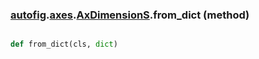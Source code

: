 ### [autofig](autofig.md).[axes](autofig.axes.md).[AxDimensionS](autofig.axes.AxDimensionS.md).from_dict (method)


```py

def from_dict(cls, dict)

```


